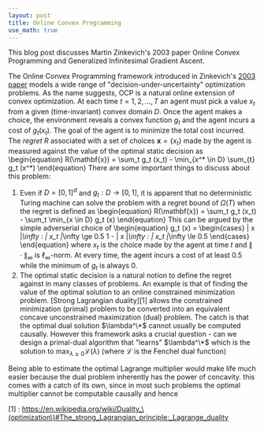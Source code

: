 ```yaml
---
layout: post
title: Online Convex Programming
use_math: true
---
```


This blog post discusses Martin Zinkevich's 2003 paper Online Convex Programming and Generalized Infinitesimal Gradient Ascent.

The Online Convex Programming framework introduced in Zinkevich's [2003 paper](https://people.eecs.berkeley.edu/~brecht/cs294docs/week1/03.Zinkevich.pdf) models a wide range of "decision-under-uncertainty" optimization problems. As the name suggests, OCP is a natural online extension of convex optimization. At each time $t = 1,2,\dots,T$ an agent must pick a value $x_t$ from a given (time-invariant) convex domain $D$. Once the agent makes a choice, the environment reveals a convex function $g_t$ and the agent incurs a cost of $g_t (x_t)$. The goal of the agent is to minimize the total cost incurred. The _regret_ $R$ associated with a set of choices $\mathbf{x} = \{ x_t \}$ made by the agent is measured against the value of the optimal static decision as
\begin{equation}
	R(\mathbf{x}) = \sum_t g_t (x_t) - \min_{x^\* \in D} \sum_{t} g_t (x^\*)
\end{equation}
There are some important things to discuss about this problem:
1. Even if $D = [0,1]^d$ and $g_t : D \to [0,1]$, it is apparent that no deterministic Turing machine can solve the problem with a regret bound of $\Omega(T)$ when the regret is defined as
\begin{equation}
	R(\mathbf{x}) = \sum_t g_t (x_t) - \sum_t \min_{x \in D} g_t (x)
\end{equation}
This can be argued by the simple adverserial choice of
\begin{equation}
	g_t (x) = \begin{cases}
		\| x \|_\infty :  \| x_t \|_\infty \ge 0.5
		1 - \| x \|_\infty : \| x_t \|_\infty \le 0.5 
	\end{cases}
\end{equation}
where $x_t$ is the choice made by the agent at time $t$ and $\| \cdot \|_\infty$ is $\ell_\infty$-norm. At every time, the agent incurs a cost of at least $0.5$ while the minimum of $g_t$ is always $0$.
2. The optimal static decision is a natural notion to define the regret against in many classes of problems. An example is that of finding the value of the optimal solution to an online constrained minimization problem. [Strong Lagrangian duality][1] allows the constrained minimization (primal) problem to be converted into an equivalent concave unconstrained maximization (dual) problem. The catch is that the optimal dual solution $\lambda^\*$ cannot usually be computed causally. However this framework asks a crucial question - can we design a primal-dual algorithm that "learns" $\lambda^\*$ which is the solution to $\max_{\lambda \ge 0} \mathcal{L}(\lambda)$ (where $\mathcal{L}$ is the Fenchel dual function)

Being able to estimate the optimal Lagrange multiplier would make life much easier because the dual problem inherently has the power of concavity. this comes with a catch of its own, since in most such problems the optimal multiplier cannot be computable causally and hence

[1] : https://en.wikipedia.org/wiki/Duality_\(optimization\)#The_strong_Lagrangian_principle:_Lagrange_duality